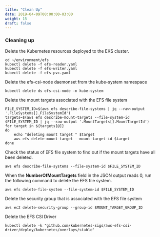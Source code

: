 ```yaml
---
title: "Clean Up"
date: 2019-04-09T00:00:00-03:00
weight: 15
draft: false
---
```

### Cleaning up
Delete the Kubernetes resources deployed to the EKS cluster. 
```
cd ~/environment/efs
kubectl delete -f efs-reader.yaml
kubectl delete -f efs-writer.yaml
kubectl delete -f efs-pvc.yaml
```
Delete the efs-csi-node daemonset from the kube-system namespace
```
kubectl delete ds efs-csi-node -n kube-system
```
Delete the mount targets associated with the EFS file system
```
FILE_SYSTEM_ID=$(aws efs describe-file-systems | jq --raw-output '.FileSystems[].FileSystemId')
targets=$(aws efs describe-mount-targets --file-system-id $FILE_SYSTEM_ID | jq --raw-output '.MountTargets[].MountTargetId')
for target in ${targets[@]}
do
    echo "deleting mount target " $target
    aws efs delete-mount-target --mount-target-id $target
done
```
Check the status of EFS file system to find out if the mount targets have all been deleted.
```
aws efs describe-file-systems --file-system-id $FILE_SYSTEM_ID
```
When the **NumberOfMountTargets** field in the JSON output reads 0, run the following command to delete the EFS file system.
```
aws efs delete-file-system --file-system-id $FILE_SYSTEM_ID
```
Delete the security group that is associated with the EFS file system
```
aws ec2 delete-security-group --group-id $MOUNT_TARGET_GROUP_ID
```
Delete the EFS CSI Driver
```
kubectl delete -k "github.com/kubernetes-sigs/aws-efs-csi-driver/deploy/kubernetes/overlays/stable"
```

